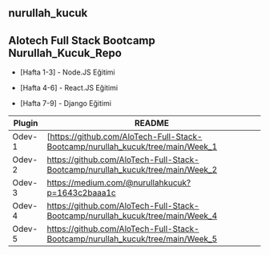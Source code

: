 ## nurullah_kucuk

## Alotech Full Stack Bootcamp Nurullah_Kucuk_Repo


- [Hafta 1-3] - Node.JS Eğitimi

- [Hafta 4-6] - React.JS Eğitimi

- [Hafta 7-9] - Django Eğitimi

| Plugin | README |
| ------ | ------ |
| Odev-1   | [https://github.com/AloTech-Full-Stack-Bootcamp/nurullah_kucuk/tree/main/Week_1 |
| Odev-2   | https://github.com/AloTech-Full-Stack-Bootcamp/nurullah_kucuk/tree/main/Week_2 |
| Odev-3   | https://medium.com/@nurullahkucuk?p=1643c2baaa1c |
| Odev-4   | https://github.com/AloTech-Full-Stack-Bootcamp/nurullah_kucuk/tree/main/Week_4 |
| Odev-5   | https://github.com/AloTech-Full-Stack-Bootcamp/nurullah_kucuk/tree/main/Week_5 |
